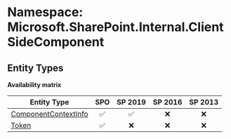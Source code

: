# Namespace: Microsoft.SharePoint.Internal.ClientSideComponent

## Entity Types

**Availability matrix**

Entity Type | SPO | SP 2019 | SP 2016 | SP 2013
----------|:---:|:-------:|:-------:|:-------:
[ComponentContextInfo](./EntityTypes/ComponentContextInfo.md) | ✅ | ✅ | ❌ | ❌
[Token](./EntityTypes/Token.md) | ✅ | ❌ | ❌ | ❌